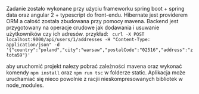 Zadanie zostało wykonane przy użyciu frameworku spring boot + spring data oraz angular 2 + typescript do front-endu. 
Hibernate jest providerem ORM a całość została zbudowana przy pomocy mavena. Backend jest przygotowany na operacje crudowe jak
dodawania i usuwanie użytkowników czy ich adresów.
przykład:
` curl -X POST localhost:9000/api/users/1/addresses -H "Content-Type: application/json" -d '{"country":"poland","city":"warsaw","postalCode":"02516","address":"złota59"}'`

aby uruchomić projekt nalezy pobrać zależności mavena oraz wykonać komendy `npm install` oraz `npm run tsc` w folderze static.
Aplikacja może uruchamiać się nieco powolnie z racjii nieskompresowanych bibliotek w node_modules.
